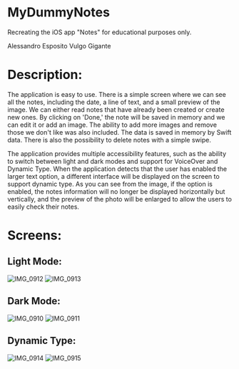 # MyDummyNotes
Recreating the iOS app "Notes" for educational purposes only.

Alessandro Esposito Vulgo Gigante

# Description: 

The application is easy to use. There is a simple screen where we can see all the notes, including the date, a line of text, and a small preview of the image.
We can either read notes that have already been created or create new ones.   By clicking on 'Done,' the note will be saved in memory and we can edit it or add an image.
The ability to add more images and remove those we don't like was also included.
The data is saved in memory by Swift data.
There is also the possibility to delete notes with a simple swipe.

The application provides multiple accessibility features, such as the ability to switch between light and dark modes and support for VoiceOver and Dynamic Type.
When the application detects that the user has enabled the larger text option, a different interface will be displayed on the screen to support dynamic type.
As you can see from the image, if the option is enabled, the notes information will no longer be displayed horizontally but vertically, and the preview of the photo will be enlarged to allow the users to easily check their notes.

# Screens:

## Light Mode: 

![IMG_0912](https://github.com/alexvulgo/MyDummyNotes/assets/120048791/fb26ad80-1ada-4a79-96a1-57eade965ae0)
![IMG_0913](https://github.com/alexvulgo/MyDummyNotes/assets/120048791/b29c495c-0192-48c0-b92b-c31ed6d8c445)


## Dark Mode: 

![IMG_0910](https://github.com/alexvulgo/MyDummyNotes/assets/120048791/7c43df57-e8fe-49e3-b83b-d29783a07dbb)
![IMG_0911](https://github.com/alexvulgo/MyDummyNotes/assets/120048791/23c195b3-6760-43d0-a484-683b945010d2)

## Dynamic Type:

![IMG_0914](https://github.com/alexvulgo/MyDummyNotes/assets/120048791/c92a089f-183a-40fc-a668-09d9d404f37b)
![IMG_0915](https://github.com/alexvulgo/MyDummyNotes/assets/120048791/4440d66a-66fb-4ebc-b59b-9e2ce282a5bd)



